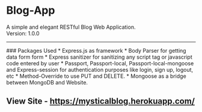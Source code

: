 # Blog-App
A simple and elegant RESTful Blog Web Application.<br>
Version: 1.0.0

<hr>
### Packages Used 
  * Express.js as framework
  * Body Parser for getting data form form
  * Express sanitizer for sanitizing any script tag or javascript code entered by user
  * Passport, Passport-local, Passport-local-mongoose and Express-session for authentication purposes like login, sign up, logout, etc
  * Method-Override to use PUT and DELETE.
  * Mongoose as a bridge between MongoDB and Website.

## View Site - https://mysticalblog.herokuapp.com/
